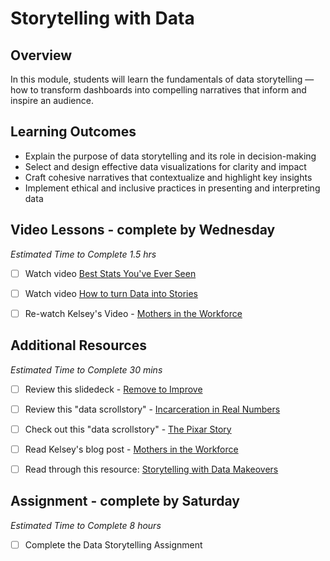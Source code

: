 # Storytelling with Data 

## Overview 

In this module, students will learn the fundamentals of data storytelling — how to transform dashboards into compelling narratives that inform and inspire an audience. 

## Learning Outcomes 

* Explain the purpose of data storytelling and its role in decision-making
* Select and design effective data visualizations for clarity and impact
* Craft cohesive narratives that contextualize and highlight key insights
* Implement ethical and inclusive practices in presenting and interpreting data

## Video Lessons - complete by Wednesday 

_Estimated Time to Complete 1.5 hrs_ 

- [ ] Watch video [Best Stats You've Ever Seen](https://www.youtube.com/watch?v=hVimVzgtD6w) 

- [ ] Watch video [How to turn Data into Stories](https://www.youtube.com/watch?v=Hfx1X9WSGYQ&pp=ygUbZGF0YSBzdG9yeXRlbGxpbmcgdGVkIHRhbGsg)

- [ ] Re-watch Kelsey's Video - [Mothers in the Workforce](https://www.youtube.com/watch?v=llddQPmYU40)

## Additional Resources 

_Estimated Time to Complete 30 mins_

- [ ] Review this slidedeck - [Remove to Improve](https://speakerdeck.com/cherdarchuk/remove-to-improve-the-data-ink-ratio)

- [ ] Review this "data scrollstory" - [Incarceration in Real Numbers](https://mkorostoff.github.io/incarceration-in-real-numbers/)

- [ ] Check out this "data scrollstory" - [The Pixar Story](https://pixar-scroll-tale.lovable.app/)

- [ ] Read Kelsey's blog post - [Mothers in the Workforce](https://kelseyataylor.github.io/kelsey-taylor-portfolio/mothers-in-the-workforce.html)

- [ ] Read through this resource: [Storytelling with Data Makeovers](https://www.storytellingwithdata.com/makeovers)

## Assignment - complete by Saturday

_Estimated Time to Complete 8 hours_ 

- [ ] Complete the Data Storytelling Assignment 
